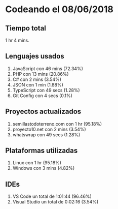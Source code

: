 # Codeando el 08/06/2018

## Tiempo total
1 hr 4 mins.

## Lenguajes usados
1. JavaScript con 46 mins (72.34%)
1. PHP con 13 mins (20.86%)
1. C# con 2 mins (3.54%)
1. JSON con 1 min (1.88%)
1. TypeScript con 49 secs (1.28%)
1. Git Config con 4 secs (0.1%)

## Proyectos actualizados
1. semillastodoterreno.com con 1 hr (95.18%)
1. proyecto10.net con 2 mins (3.54%)
1. whatswrap con 49 secs (1.28%)

## Plataformas utilizadas
1. Linux con 1 hr (95.18%)
1. Windows con 3 mins (4.82%)

## IDEs
1. VS Code un total de 1:01:44 (96.46%)
1. Visual Studio un total de 0:02:16 (3.54%)
